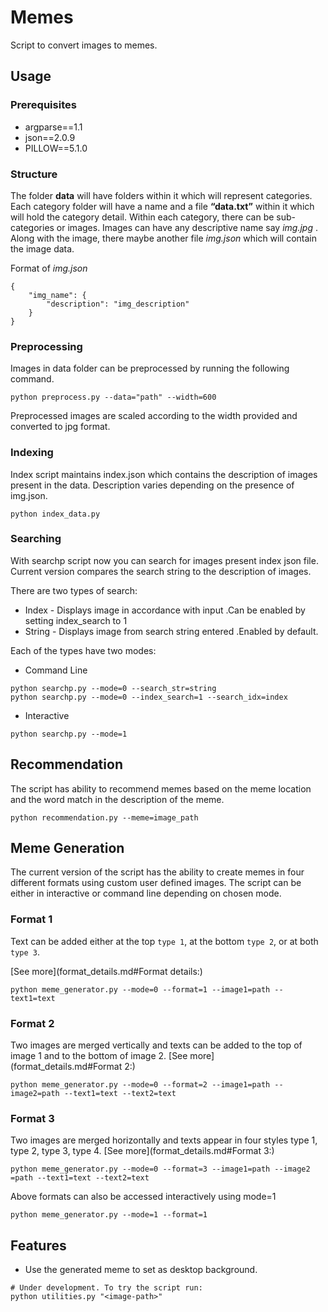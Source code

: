 # Memes

Script to convert images to memes.

## Usage

### Prerequisites

* argparse==1.1
* json==2.0.9
* PILLOW==5.1.0

### Structure
The folder **data** will have folders within it which will represent categories. Each category folder will have a name and a file **“data.txt”** within it which will hold the category detail. Within each category, there can be sub-categories or images. Images can have any descriptive name say *img.jpg* . Along with the image, there maybe another file *img.json* which will contain the image data.

Format of *img.json*

```
{
	"img_name": {
		"description": "img_description"
	}
}

```

### Preprocessing
Images in data folder can be preprocessed by running the following command.
```
python preprocess.py --data="path" --width=600
```
Preprocessed images are scaled according to the width provided and converted to jpg format.

### Indexing
Index script maintains index.json which contains the description of images present in the data. Description varies depending on the presence of img.json.
```
python index_data.py
```
### Searching
With searchp script now you can search for images present index json file. Current version compares the search string to the description of images.

There are two types of search:

* Index - Displays image in accordance with input .Can be enabled by setting index_search to 1
* String - Displays image from search string entered .Enabled by default.

Each of the types have two modes:

* Command Line
```
python searchp.py --mode=0 --search_str=string
python searchp.py --mode=0 --index_search=1 --search_idx=index
```

* Interactive
```
python searchp.py --mode=1
```
## Recommendation
The script has ability to recommend memes based on the meme location and the word match in the description of the meme.
```
python recommendation.py --meme=image_path
```

## Meme Generation
The current version of the script has the ability to create memes in four different formats using custom user defined images.
The script can be either in interactive or command line depending on chosen mode.

### Format 1
Text can be added either at the top `type 1`, at the bottom `type 2`, or at both `type 3`.

[See more](format_details.md#Format details:)

```
python meme_generator.py --mode=0 --format=1 --image1=path --text1=text
```

### Format 2
Two images are merged vertically and texts can be added to the top of image 1 and to the bottom of image 2.
[See more](format_details.md#Format 2:)
```
python meme_generator.py --mode=0 --format=2 --image1=path --image2=path --text1=text --text2=text
```
### Format 3
Two images are merged horizontally and texts appear in four styles type 1, type 2, type 3, type 4.
[See more](format_details.md#Format 3:)

```
python meme_generator.py --mode=0 --format=3 --image1=path --image2 =path --text1=text --text2=text
```

Above formats can also be accessed interactively using mode=1

```
python meme_generator.py --mode=1 --format=1
```

## Features
* Use the generated meme to set as desktop background.

```
# Under development. To try the script run:
python utilities.py "<image-path>"
```
